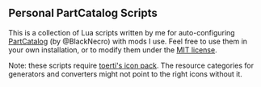 Personal PartCatalog Scripts
---------------

This is a collection of Lua scripts written by me for auto-configuring [PartCatalog](http://forum.kerbalspaceprogram.com/threads/35018) (by @BlackNecro) with mods I use. Feel free to use them in your own installation, or to modify them under the [MIT license](LICENSE.txt).

Note: these scripts require [toerti's icon pack](http://forum.kerbalspaceprogram.com/threads/35018?p=1240571#post1240571). The resource categories for generators and converters might not point to the right icons without it.
